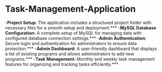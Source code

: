# Task-Management-Application
-**Project Setup:** The application includes a structured project folder with necessary files for a smooth setup and deployment.***
-**MySQL Database Configuration:** A complete setup of MySQL for managing data with configured database connection settings.***
-**Admin Authentication:** Secure login and authentication for administrators to ensure data protection.***
-**Admin Dashboard:** A user-friendly dashboard that displays a list of existing programs and allows administrators to add new programs.***
-**Task Management:** Monthly and weekly task management features for organizing and tracking tasks efficiently.***
